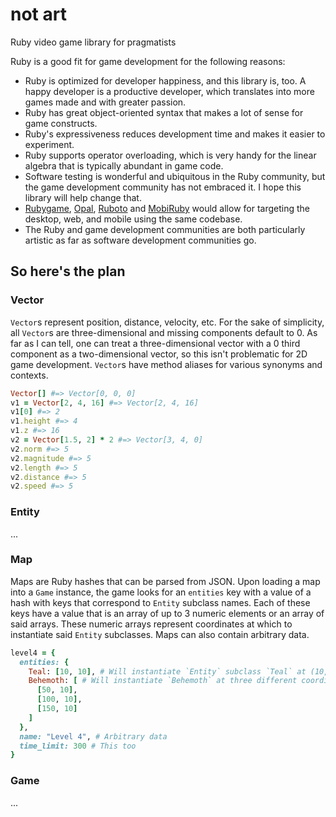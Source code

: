not art
=======
Ruby video game library for pragmatists

Ruby is a good fit for game development for the following reasons:
* Ruby is optimized for developer happiness, and this library is, too. A happy developer is a productive developer, which translates into more games made and with greater passion.
* Ruby has great object-oriented syntax that makes a lot of sense for game constructs.
* Ruby's expressiveness reduces development time and makes it easier to experiment.
* Ruby supports operator overloading, which is very handy for the linear algebra that is typically abundant in game code.
* Software testing is wonderful and ubiquitous in the Ruby community, but the game development community has not embraced it. I hope this library will help change that.
* [Rubygame](https://github.com/rubygame/rubygame/), [Opal](https://github.com/opal/opal), [Ruboto](https://github.com/ruboto/ruboto) and [MobiRuby](https://github.com/mobiruby/mobiruby-ios) would allow for targeting the desktop, web, and mobile using the same codebase.
* The Ruby and game development communities are both particularly artistic as far as software development communities go.

So here's the plan
------------------

### Vector
`Vector`s represent position, distance, velocity, etc. For the sake of simplicity, all `Vector`s are three-dimensional and missing components default to 0. As far as I can tell, one can treat a three-dimensional vector with a 0 third component as a two-dimensional vector, so this isn't problematic for 2D game development. `Vector`s have method aliases for various synonyms and contexts.

```ruby
Vector[] #=> Vector[0, 0, 0]
v1 = Vector[2, 4, 16] #=> Vector[2, 4, 16]
v1[0] #=> 2
v1.height #=> 4
v1.z #=> 16
v2 = Vector[1.5, 2] * 2 #=> Vector[3, 4, 0]
v2.norm #=> 5
v2.magnitude #=> 5
v2.length #=> 5
v2.distance #=> 5
v2.speed #=> 5
```

### Entity
...

### Map
Maps are Ruby hashes that can be parsed from JSON. Upon loading a map into a `Game` instance, the game looks for an `entities` key with a value of a hash with keys that correspond to `Entity` subclass names. Each of these keys have a value that is an array of up to 3 numeric elements or an array of said arrays. These numeric arrays represent coordinates at which to instantiate said `Entity` subclasses. Maps can also contain arbitrary data.

```ruby
level4 = {
  entities: {
    Teal: [10, 10], # Will instantiate `Entity` subclass `Teal` at (10, 10, 0)
    Behemoth: [ # Will instantiate `Behemoth` at three different coordinates
      [50, 10],
      [100, 10],
      [150, 10]
    ]
  },
  name: "Level 4", # Arbitrary data
  time_limit: 300 # This too
}
```

### Game
...

